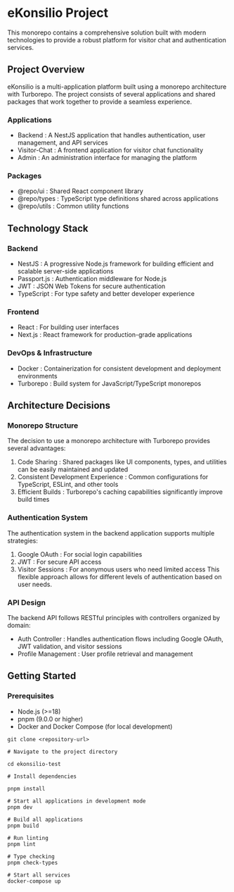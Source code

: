 # eKonsilio Project

This monorepo contains a comprehensive solution built with modern technologies to provide a robust platform for visitor chat and authentication services.

## Project Overview

eKonsilio is a multi-application platform built using a monorepo architecture with Turborepo. The project consists of several applications and shared packages that work together to provide a seamless experience.

### Applications

- Backend : A NestJS application that handles authentication, user management, and API services
- Visitor-Chat : A frontend application for visitor chat functionality
- Admin : An administration interface for managing the platform

### Packages

- @repo/ui : Shared React component library
- @repo/types : TypeScript type definitions shared across applications
- @repo/utils : Common utility functions

## Technology Stack

### Backend

- NestJS : A progressive Node.js framework for building efficient and scalable server-side applications
- Passport.js : Authentication middleware for Node.js
- JWT : JSON Web Tokens for secure authentication
- TypeScript : For type safety and better developer experience

### Frontend

- React : For building user interfaces
- Next.js : React framework for production-grade applications

### DevOps & Infrastructure

- Docker : Containerization for consistent development and deployment environments
- Turborepo : Build system for JavaScript/TypeScript monorepos

## Architecture Decisions

### Monorepo Structure

The decision to use a monorepo architecture with Turborepo provides several advantages:

1. Code Sharing : Shared packages like UI components, types, and utilities can be easily maintained and updated
2. Consistent Development Experience : Common configurations for TypeScript, ESLint, and other tools
3. Efficient Builds : Turborepo's caching capabilities significantly improve build times

### Authentication System

The authentication system in the backend application supports multiple strategies:

1. Google OAuth : For social login capabilities
2. JWT : For secure API access
3. Visitor Sessions : For anonymous users who need limited access
   This flexible approach allows for different levels of authentication based on user needs.

### API Design

The backend API follows RESTful principles with controllers organized by domain:

- Auth Controller : Handles authentication flows including Google OAuth, JWT validation, and visitor sessions
- Profile Management : User profile retrieval and management

## Getting Started

### Prerequisites

- Node.js (>=18)
- pnpm (9.0.0 or higher)
- Docker and Docker Compose (for local development)

```
git clone <repository-url>

# Navigate to the project directory

cd ekonsilio-test

# Install dependencies

pnpm install
```

```
# Start all applications in development mode
pnpm dev

# Build all applications
pnpm build

# Run linting
pnpm lint

# Type checking
pnpm check-types
```

```
# Start all services
docker-compose up
```
